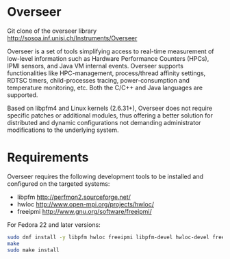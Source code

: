 # Overseer
Git clone of the overseer library http://sosoa.inf.unisi.ch/Instruments/Overseer

Overseer is a set of tools simplifying access to real-time measurement of low-level information such as 
Hardware Performance Counters (HPCs), IPMI sensors, and Java VM internal events. 
Overseer supports functionalities like HPC-management, process/thread affinity settings, 
RDTSC timers, child-processes tracing, power-consumption and temperature monitoring, etc. 
Both the C/C++ and Java languages are supported. 

Based on libpfm4 and Linux kernels (2.6.31+), Overseer does not require specific patches or additional modules, thus offering a better solution for distributed and dynamic configurations not demanding administrator modifications to the underlying system.

# Requirements

Overseer requires the following development tools to be installed and configured on the targeted systems:
- libpfm http://perfmon2.sourceforge.net/
- hwloc http://www.open-mpi.org/projects/hwloc/
- freeipmi http://www.gnu.org/software/freeipmi/

For Fedora 22 and later versions:
```bash
sudo dnf install -y libpfm hwloc freeipmi libpfm-devel hwloc-devel freeipmi-devel
make
sudo make install
```
